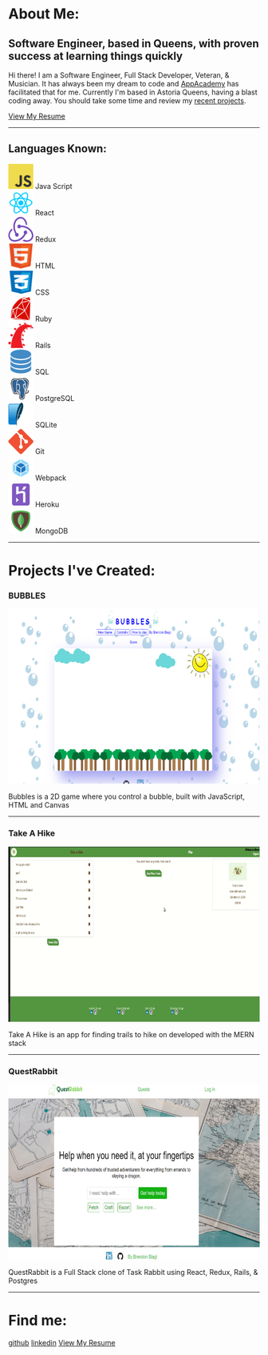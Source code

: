 <head>
<link rel="stylesheet" href="./style.css">
<link rel='icon' type='image/png' href='./favicon.png'/>

</head>

# About Me:

<div class='intro'>
<h2>Software Engineer, based in Queens, with proven success at learning things quickly</h2>
<p>Hi there! I am a Software Engineer, Full Stack Developer, Veteran, & Musician. It has always been my dream to code and <a target="_blank" class="a3" href="https://www.appacademy.io/">AppAcademy</a> has facilitated that for me. Currently I'm based in Astoria Queens, having a blast coding away. You should take some time and review my <a href="#projects" class='a3'>recent projects</a>.</p>
<a target="_blank" class='a2' href="https://drive.google.com/file/d/1sLdV-j0bpjnYZ1RIPbRC_4C5aXTwxL_m/view?usp=sharing">
View My Resume
</a>
</div>

<hr/>

## Languages Known:

<div id="code">
<div class='desc'>
<img class="code" src="images/js.png" height='50' width='50'>
<span>Java Script</span>
</div>
<div class="desc">
<img class="code" src="images/react.png" height='50' width='50'>
<span>React</span>
</div>
<div class="desc">
<img class="code" src="images/redux.png" height='50' width='50'>
<span>Redux</span>
</div>
<div class="desc">
<img class="code" src="images/html.png" height='50' width='50'>
<span>HTML</span>
</div>
<div class="desc">
<img class="code" src="images/css.png" height='50' width='50'>
<span>CSS</span>
</div>
<div class="desc">
<img class="code" src="images/ruby.png" height='50' width='50'>
<span>Ruby</span>
</div>
<div class="desc">
<img class="code" src="images/rails.png" height='50' width='50'>
<span>Rails</span>
</div>
<div class="desc">
<img class="code2" src="images/sql.png" height='50' width='50'>
<span>SQL</span>
</div>
<div class="desc">
<img class="code" src="images/post.png" height='50' width='50'>
<span>PostgreSQL</span>
</div>
<div class="desc">
<img class="code2" src="images/lite.png" height='50' width='50'>
<span>SQLite</span>
</div>
<div class="desc">
<img class="code2" src="images/git.png" height='50' width='50'>
<span>Git</span>
</div>
<div class="desc">
<img class="code2" src="images/webpack.png" height='50' width='50'>
<span>Webpack</span>
</div>
<div class="desc">
<img class="code2" src="images/heroku.png" height='50' width='50'>
<span>Heroku</span>
</div>
<div class="desc">
<img class="code2" src="images/mongodb.png" height='50' width='50'>
<span>MongoDB</span>
</div>
</div>
<hr/>

# Projects I've Created:

<div class="projects" id='projects'>
<div class="display">

<h3>BUBBLES</h3>
<a target="_blank" class="a" href="https://bman2386.github.io/Bubbles_JS_Project/"><img src="images/Bubbles.PNG" height="350" width="600"></a>
<p class='p'>Bubbles is a 2D game where you control a bubble, built with JavaScript, HTML and Canvas</p>
<hr/>
</div>

<div class="display">

<h3>Take A Hike</h3>
<a target="_blank" class="a" href="https://take-a-hike1.herokuapp.com/#/"><img src="images/hiking.gif" height="350" width="600"></a>
<p class='p'>Take A Hike is an app for finding trails to hike on developed with the MERN stack</p>
<hr/>
</div>

<div class="display">

<h3>QuestRabbit</h3>
<a target="_blank" class="a" href="https://quest-rabbit.herokuapp.com/#/"><img src="images/QuestRabbit.PNG" height="350" width="600"></a>
<p class='p'>QuestRabbit is a Full Stack clone of Task Rabbit using React, Redux, Rails, & Postgres</p>

</div>
</div>

<hr/>

# Find me:
<div class='links'>
<a target="_blank" class='a2' href="https://github.com/Bman2386">github</a>
<a target="_blank" class='a2' href="https://www.linkedin.com/in/brendonbiagi/">linkedin</a>
<a target="_blank" class='a2' href="https://drive.google.com/file/d/1sLdV-j0bpjnYZ1RIPbRC_4C5aXTwxL_m/view?usp=sharing">
View My Resume
</a>
</div>